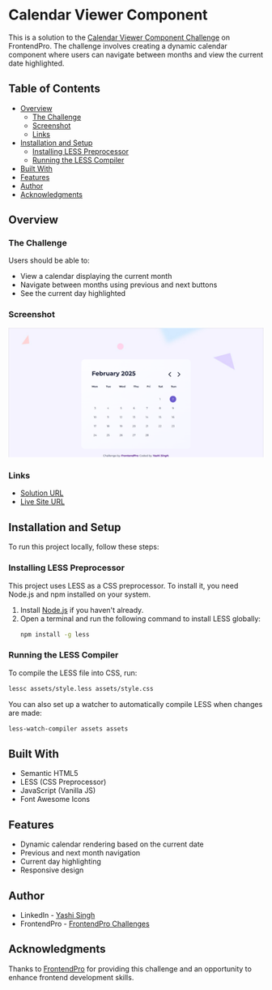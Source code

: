 # Calendar Viewer Component

This is a solution to the [Calendar Viewer Component Challenge](https://www.frontendpro.dev/frontend-coding-challenges/calendar-viewer-component-KnvtY1kLkwCisNB2LTsG) on FrontendPro. The challenge involves creating a dynamic calendar component where users can navigate between months and view the current date highlighted.

## Table of Contents

- [Overview](#overview)
  - [The Challenge](#the-challenge)
  - [Screenshot](#screenshot)
  - [Links](#links)
- [Installation and Setup](#installation-and-setup)
  - [Installing LESS Preprocessor](#installing-less-preprocessor)
  - [Running the LESS Compiler](#running-the-less-compiler)
- [Built With](#built-with)
- [Features](#features)
- [Author](#author)
- [Acknowledgments](#acknowledgments)

## Overview

### The Challenge

Users should be able to:
- View a calendar displaying the current month
- Navigate between months using previous and next buttons
- See the current day highlighted

### Screenshot

![Calendar Viewer Screenshot](images/desktop-design.png)

### Links

- [Solution URL](https://www.frontendpro.dev/frontend-coding-challenges/calendar-viewer-component-KnvtY1kLkwCisNB2LTsG/solutions/q99jkAaqMkXhPnhMGlFM)
- [Live Site URL](https://yashi-singh-9.github.io/Calendar-Viewer-Component/)

## Installation and Setup

To run this project locally, follow these steps:

### Installing LESS Preprocessor

This project uses LESS as a CSS preprocessor. To install it, you need Node.js and npm installed on your system.

1. Install [Node.js](https://nodejs.org/) if you haven't already.
2. Open a terminal and run the following command to install LESS globally:
   ```sh
   npm install -g less
   ```

### Running the LESS Compiler

To compile the LESS file into CSS, run:

```sh
lessc assets/style.less assets/style.css
```

You can also set up a watcher to automatically compile LESS when changes are made:

```sh
less-watch-compiler assets assets
```

## Built With

- Semantic HTML5
- LESS (CSS Preprocessor)
- JavaScript (Vanilla JS)
- Font Awesome Icons

## Features

- Dynamic calendar rendering based on the current date
- Previous and next month navigation
- Current day highlighting
- Responsive design

## Author

- LinkedIn - [Yashi Singh](https://www.linkedin.com/in/yashi-singh-b4143a246)
- FrontendPro - [FrontendPro Challenges](https://www.frontendpro.dev/frontend-coding-challenges)

## Acknowledgments

Thanks to [FrontendPro](https://www.frontendpro.dev/) for providing this challenge and an opportunity to enhance frontend development skills.
